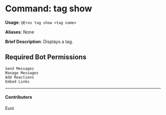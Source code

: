 # Command: tag show


**Usage**: `@Eros tag show <tag name>`

**Aliases**: None

**Brief Description**: Displays a tag.



## Required Bot Permissions

```
Send Messages
Manage Messages
Add Reactions
Embed Links
```


---

#### Contributors


Euni
